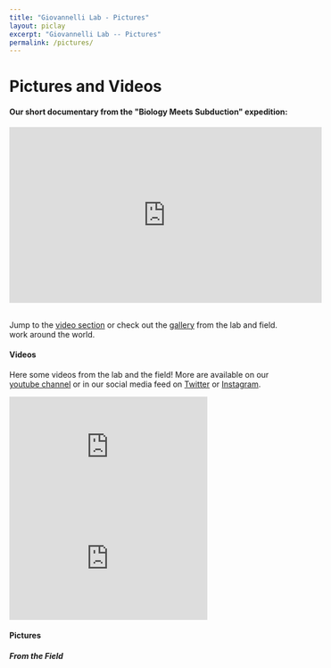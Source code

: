 ```yaml
---
title: "Giovannelli Lab - Pictures"
layout: piclay
excerpt: "Giovannelli Lab -- Pictures"
permalink: /pictures/
---
```


# Pictures and Videos

#### Our short documentary from the "Biology Meets Subduction" expedition:
<iframe width="560" height="315" src="https://www.youtube.com/embed/NAf7MvYZfwY" frameborder="0" allow="accelerometer; autoplay; encrypted-media; gyroscope; picture-in-picture" allowfullscreen></iframe>

<br/>
<br/>

 Jump to the [video section](#videos) or check out the [gallery](#pictures) from the lab and field.
 work around the world.

#### Videos
Here some videos from the lab and the field! More are available on our [youtube channel]() or in our social media feed on [Twitter]() or [Instagram]().

<iframe width="355" height="200" src="https://www.youtube.com/embed/TX0dIqX_UaE" frameborder="0" allow="accelerometer; autoplay; encrypted-media; gyroscope; picture-in-picture" allowfullscreen></iframe>

<iframe width="355" height="200" src="https://www.youtube.com/embed/u9JxQdqtB_s" frameborder="0" allow="accelerometer; autoplay; encrypted-media; gyroscope; picture-in-picture" allowfullscreen></iframe>

#### Pictures
##### From the Field
